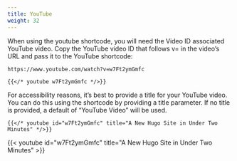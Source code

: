 ```yaml
---
title: YouTube
weight: 32
---
```


When using the youtube shortcode, you will need the Video ID associated YouTube video.
Copy the YouTube video ID that follows v= in the video’s URL and pass it to the YouTube shortcode:
```
https://www.youtube.com/watch?v=w7Ft2ymGmfc
```

```
{{</* youtube w7Ft2ymGmfc */>}}
```

For accessibility reasons, it’s best to provide a title for your YouTube video. You can do this using the shortcode by providing a title parameter.
If no title is provided, a default of “YouTube Video” will be used.

```
{{</* youtube id="w7Ft2ymGmfc" title="A New Hugo Site in Under Two Minutes" */>}}
```

{{< youtube id="w7Ft2ymGmfc" title="A New Hugo Site in Under Two Minutes" >}}
